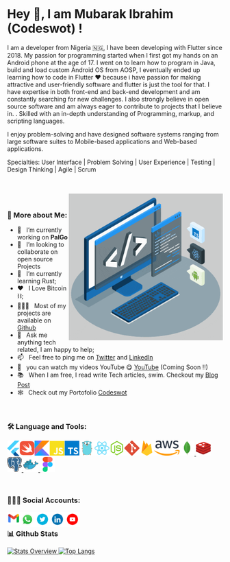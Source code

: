 

# Hey 👋, I am  Mubarak Ibrahim (Codeswot) !
I am a developer from Nigeria 🇳🇬, I have been developing with Flutter since 2018. My passion for programming started when I first got my hands on an Android phone at the age of 17. I went on to learn how to program in Java, build and load custom Android OS from AOSP, I eventually ended up learning how to code in Flutter ❤️ because i have passion for making attractive and user-friendly software and flutter is just the tool for that. I have expertise in both front-end and back-end development and am constantly searching for new challenges. I also strongly believe in open source software and am always eager to contribute to projects that I believe in. . 
Skilled with an in-depth understanding of Programming, markup, and scripting languages.

 I enjoy problem-solving and have designed software systems ranging from large software suites to Mobile-based applications and Web-based applications.

Specialties: User Interface | Problem Solving | User Experience | Testing | Design Thinking | Agile | Scrum

<br/>
<br/>

<img align="right" alt="GIF" src="https://raw.githubusercontent.com/codeswot/codeswot/main/assets/other/techstack.gif" width="360px"/>

<br>

### 🤔 More about Me:
- 🔭 &nbsp; I’m currently working on **PalGo**
- 🤝 &nbsp; I’m looking to collaborate on open source Projects
- 🌱 &nbsp; I’m currently learning Rust;
- ❤️ &nbsp; I Love Bitcoin ⛓;
- 👨🏻‍💻 &nbsp; Most of my projects are available on [Github](https://github.com/codeswot=repositories)
- 💬 &nbsp; Ask me anything tech related, I am happy to help;
- 📫 &nbsp; Feel free to ping me on [Twitter](https://twitter.com/codeswot/) and [LinkedIn](https://www.linkedin.com/in/mubarak-sa-eed-ibrahim-ba1385140/)
- 🎥 &nbsp; you can watch my videos YouTube 😋 [YouTube](https://www.youtube.com/channel/UCcwc81oTwAz2XWGuoUDaW0g) (Coming Soon !!)
- 📚 &nbsp; When I am free, I read write Tech articles, swim. Checkout my [Blog Post](https://codeswot.medium.com/)
- 🕸 &nbsp; Check out my Portofolio [Codeswot](https://codeswot.dev)


<br>

### 🛠 Language and Tools:
<a href="https://flutter.dev" target="_blank"> <img align="left" alt="Flutter" height ="36px" src="https://raw.githubusercontent.com/codeswot/codeswot/main/assets/tools/flutter.svg"> </a>

<a href="https://www.swift.org/" target="_blank"> <img align="left" src="https://raw.githubusercontent.com/codeswot/codeswot/main/assets/tools/swift.svg" alt="Swift" height ="35px"/> </a>

<a href="https://kotlinlang.org" target="_blank"><img align="left" alt="Kotlin" height ="35px" src="https://raw.githubusercontent.com/codeswot/codeswot/main/assets/tools/kotlin.svg"></a>

<a class="icon" href="https://developer.mozilla.org/en-US/docs/Web/JavaScript" target="_blank"> <img align="left" alt="JavaScript" height ="35px"  src="https://raw.githubusercontent.com/codeswot/codeswot/main/assets/tools/js.svg"> </a>

<a class="icon" href="https://www.typescriptlang.org/" target="_blank"><img align="left" alt="Typescirpt" height ="35px" src="https://raw.githubusercontent.com/codeswot/codeswot/main/assets/tools/ts.svg"></a>

<a class="icon" href="https://go.dev/" target="_blank"><img align="left" alt="GoLang" height ="35px" src="https://raw.githubusercontent.com/codeswot/codeswot/main/assets/tools/go.svg"></a>

<a href="https://reactjs.org/" target="_blank"> <img align="left" alt="React" height ="35px" src="https://raw.githubusercontent.com/codeswot/codeswot/main/assets/tools/react.svg"></a>

<a href="https://nodejs.org" target="_blank"><img align="left" alt="Node.js" height ="35px" src="https://raw.githubusercontent.com/codeswot/codeswot/main/assets/tools/node.svg"></a>

<a href="https://git-scm.com/" target="_blank"> <img src="https://raw.githubusercontent.com/codeswot/codeswot/main/assets/tools/git.svg" align="left" alt="git" height='35px'/> </a>

<a href="https://firebase.google.com/" target="_blank"> <img align="left" src="https://raw.githubusercontent.com/codeswot/codeswot/main/assets/tools/firebase.svg" alt="Firebase" height ="35px"/> </a>
<a href="https://aws.amazon.com/" target="_blank"> <img align="left" src="https://raw.githubusercontent.com/codeswot/codeswot/main/assets/tools/aws.svg" alt="AWS" height ="35px"/> </a><a href="https://www.mongodb.com/docs/" target="_blank"> <img src="https://raw.githubusercontent.com/codeswot/codeswot/main/assets/tools/mongodb.svg" alt="MongoDB" height='35px'/> </a><a href="https://redis.io/docs/" target="_blank"> <img src="https://raw.githubusercontent.com/codeswot/codeswot/main/assets/tools/redis.svg" alt="Redis" height='35px'/> </a>
<a href="https://www.postgresql.org/docs/" target="_blank"> <img src="https://raw.githubusercontent.com/codeswot/codeswot/main/assets/tools/postgress.svg" alt="Postgres" height='35px'/> </a><a href="https://docs.docker.com/" target="_blank"> <img src="https://raw.githubusercontent.com/codeswot/codeswot/main/assets/tools/docker.svg" alt="Docker" height='35px'/> </a><a href="https://www.figma.com/" target="_blank"> <img src="https://raw.githubusercontent.com/codeswot/codeswot/main/assets/tools/figma.svg" alt="Figma" height='35px'/> </a>



<br>

### 👨‍👩‍👧 Social Accounts:
<a href='mailto:elmubarak333@gmail.com'><img align='left' alt="gmail" src="https://raw.githubusercontent.com/codeswot/codeswot/main/assets/socials/gmail.svg" height='30px' width='30px'/></a>

<a href='https://wa.me/+2349045476209?text=Hello, Codeswot'><img align='left' alt="whatsapp" src="https://raw.githubusercontent.com/codeswot/codeswot/main/assets/socials/whatsapp.gif" height='35px' width='35px'/></a>

<a href='https://twitter.com/codeswot/'><img align='left' alt="twitter" src="https://raw.githubusercontent.com/codeswot/codeswot/main/assets/socials/twitter.gif" height='35px' width='35px'/></a>

<a href='https://www.linkedin.com/in/mubarak-sa-eed-ibrahim-ba1385140/'><img align='left' alt="linkedin" src="https://raw.githubusercontent.com/codeswot/codeswot/main/assets/socials/linkedin.gif" height='35px' width='35px'/></a>

<a href='https://www.youtube.com/channel/UCcwc81oTwAz2XWGuoUDaW0g/'><img align='left' alt="youtube" src="https://raw.githubusercontent.com/codeswot/codeswot/main/assets/socials/youtube.gif" height='35px' width='35px'/></a>


<br/>


### 📊 Github Stats
<a href='https://github.com/codeswot/github-stats-transparent'>
  
![Stats Overview](https://github-readme-stats.vercel.app/api?username=codeswot&count_private=true&show_icons=true)
[![Top Langs](https://github-readme-stats.vercel.app/api/top-langs/?username=codeswot&layout=compact)](https://github.com/anuraghazra/github-readme-stats)
</a>

<br>
